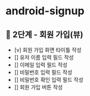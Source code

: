 # android-signup

## :rocket: 2단계 - 회원 가입(뷰)
- [v] 회원 가입 화면 타이틀 작성
- [] 유저 이름 입력 필드 작성
- [] 이메일 입력 필드 작성
- [] 비밀번호 입력 필드 작성
- [] 비밀번호 확인 입력 필드 작성
- [] 회원 가입 버튼 작성

